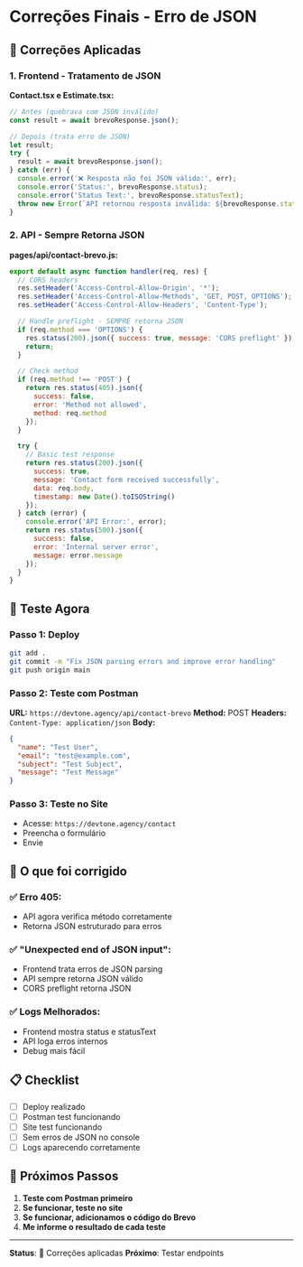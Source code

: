 # Correções Finais - Erro de JSON

## 🔧 Correções Aplicadas

### 1. Frontend - Tratamento de JSON
**Contact.tsx e Estimate.tsx:**
```javascript
// Antes (quebrava com JSON inválido)
const result = await brevoResponse.json();

// Depois (trata erro de JSON)
let result;
try {
  result = await brevoResponse.json();
} catch (err) {
  console.error('❌ Resposta não foi JSON válido:', err);
  console.error('Status:', brevoResponse.status);
  console.error('Status Text:', brevoResponse.statusText);
  throw new Error(`API retornou resposta inválida: ${brevoResponse.status} ${brevoResponse.statusText}`);
}
```

### 2. API - Sempre Retorna JSON
**pages/api/contact-brevo.js:**
```javascript
export default async function handler(req, res) {
  // CORS headers
  res.setHeader('Access-Control-Allow-Origin', '*');
  res.setHeader('Access-Control-Allow-Methods', 'GET, POST, OPTIONS');
  res.setHeader('Access-Control-Allow-Headers', 'Content-Type');

  // Handle preflight - SEMPRE retorna JSON
  if (req.method === 'OPTIONS') {
    res.status(200).json({ success: true, message: 'CORS preflight' });
    return;
  }

  // Check method
  if (req.method !== 'POST') {
    return res.status(405).json({ 
      success: false,
      error: 'Method not allowed',
      method: req.method 
    });
  }

  try {
    // Basic test response
    return res.status(200).json({ 
      success: true,
      message: 'Contact form received successfully',
      data: req.body,
      timestamp: new Date().toISOString()
    });
  } catch (error) {
    console.error('API Error:', error);
    return res.status(500).json({
      success: false,
      error: 'Internal server error',
      message: error.message
    });
  }
}
```

## 🧪 Teste Agora

### Passo 1: Deploy
```bash
git add .
git commit -m "Fix JSON parsing errors and improve error handling"
git push origin main
```

### Passo 2: Teste com Postman
**URL:** `https://devtone.agency/api/contact-brevo`
**Method:** POST
**Headers:** `Content-Type: application/json`
**Body:**
```json
{
  "name": "Test User",
  "email": "test@example.com",
  "subject": "Test Subject",
  "message": "Test Message"
}
```

### Passo 3: Teste no Site
- Acesse: `https://devtone.agency/contact`
- Preencha o formulário
- Envie

## 🎯 O que foi corrigido

### ✅ Erro 405:
- API agora verifica método corretamente
- Retorna JSON estruturado para erros

### ✅ "Unexpected end of JSON input":
- Frontend trata erros de JSON parsing
- API sempre retorna JSON válido
- CORS preflight retorna JSON

### ✅ Logs Melhorados:
- Frontend mostra status e statusText
- API loga erros internos
- Debug mais fácil

## 📋 Checklist

- [ ] Deploy realizado
- [ ] Postman test funcionando
- [ ] Site test funcionando
- [ ] Sem erros de JSON no console
- [ ] Logs aparecendo corretamente

## 🚀 Próximos Passos

1. **Teste com Postman primeiro**
2. **Se funcionar, teste no site**
3. **Se funcionar, adicionamos o código do Brevo**
4. **Me informe o resultado de cada teste**

---

**Status**: 🔧 Correções aplicadas
**Próximo**: Testar endpoints 